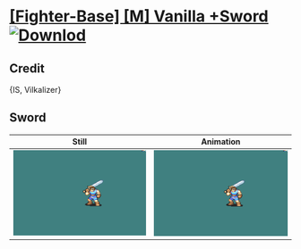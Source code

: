 # [\[Fighter-Base\] \[M\] Vanilla +Sword](./) [![Downlod](https://img.shields.io/badge/Download--red?style=social&logo=github)](https://minhaskamal.github.io/DownGit/#/home?url=https://github.com/Klokinator/FE-Repo/tree/main/Battle%20Animations%2FInfantry%20-%20(Axe)%20Fighters%20and%20Warriors%2F%5BFighter-Base%5D%20%5BM%5D%20Vanilla%20%2BSword%2F1.%20Sword%20(Vilkalizer))

## Credit

{IS, Vilkalizer}

## Sword

| Still | Animation |
| :---: | :-------: |
| ![Sword still](./Sword_000.png) | ![Sword animation](./Sword.gif) |
